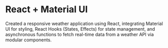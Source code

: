 # React + Material UI

Created a responsive weather application using React, integrating Material UI for styling, React Hooks (States, Effects) for state management, and asynchronous functions to fetch real-time data from a weather API via modular components. 
